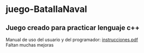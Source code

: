 # juego-BatallaNaval

## Juego creado para practicar lenguaje c++
Manual de uso del usuario y del programador: [instrucciones.pdf](https://github.com/aailum/juego-BatallaNaval/files/8936604/instrucciones.pdf)<br>
Faltan muchas mejoras

